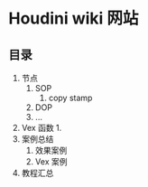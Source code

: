 
# Houdini wiki 网站

## 目录

1. 节点
    1. SOP
        1. copy stamp
    2. DOP
    3. ...
2. Vex 函数
    1. 
3. 案例总结
    1. 效果案例
    2. Vex 案例
4. 教程汇总